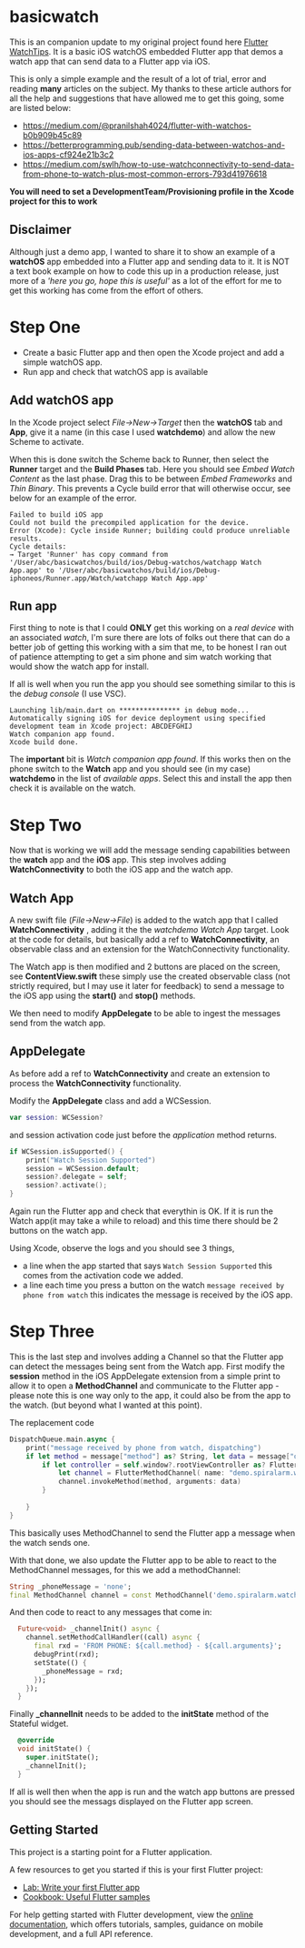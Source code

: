 # basicwatch

This is an companion update to my original project found here [Flutter WatchTips](https://github.com/magnatronus/flutter-watchtips). It is a basic iOS watchOS embedded Flutter app that demos a watch app that can send data to a Flutter app via iOS.

This is only a simple example and the result of a lot of trial, error and reading **many** articles on the subject. My thanks to these article authors for all the help and suggestions that have allowed me to get this going, some are listed below:

- https://medium.com/@pranilshah4024/flutter-with-watchos-b0b909b45c89
- https://betterprogramming.pub/sending-data-between-watchos-and-ios-apps-cf924e21b3c2
- https://medium.com/swlh/how-to-use-watchconnectivity-to-send-data-from-phone-to-watch-plus-most-common-errors-793d41976618


**You will need to set a DevelopmentTeam/Provisioning profile in the Xcode project for this to work**

## Disclaimer
Although just a demo app, I wanted to share it to show an example of a **watchOS** app embedded into a Flutter app and sending data to it. It is NOT a text book example on how to code this up in a production release, just more of a *'here you go, hope this is useful'* as a lot of the effort for me to get this working has come from the effort of others.


# Step One

- Create a basic Flutter app and then open the Xcode project and add a simple watchOS app.
- Run app and check that watchOS app is available

## Add watchOS app
In the Xcode project select *File->New->Target* then the **watchOS** tab and **App**, give it a name (in this case I used **watchdemo**) and allow the new Scheme to activate.

When this is done switch the Scheme back to Runner, then select the **Runner** target and the **Build Phases** tab. Here you should see *Embed Watch Content* as the last phase. Drag this to be between *Embed Frameworks* and *Thin Binary*. This prevents a Cycle build error that will otherwise occur, see below for an example of the error.

```
Failed to build iOS app
Could not build the precompiled application for the device.
Error (Xcode): Cycle inside Runner; building could produce unreliable results.
Cycle details:
→ Target 'Runner' has copy command from '/User/abc/basicwatchos/build/ios/Debug-watchos/watchapp Watch App.app' to '/User/abc/basicwatchos/build/ios/Debug-iphoneos/Runner.app/Watch/watchapp Watch App.app'
```

## Run app
First thing to note is that I could **ONLY** get this working on a *real device* with an associated *watch*, I'm sure there are lots of folks out there that can do a better job of getting this working with a sim that me, to be honest I ran out of patience attempting to get a sim phone and sim watch working that would show the watch app for install.

If all is well when you run the app you should see something similar to this is the *debug console* (I use VSC).

```
Launching lib/main.dart on *************** in debug mode...
Automatically signing iOS for device deployment using specified development team in Xcode project: ABCDEFGHIJ
Watch companion app found.
Xcode build done. 
```
The **important** bit is  *Watch companion app found*. If this works  then on the phone switch to the **Watch** app and you should see (in my case) **watchdemo** in the list of *available apps*. Select this and install the app then check it is available on the watch.


# Step Two
Now that is working we will add the message sending capabilities between the **watch** app and the **iOS** app. This step involves adding **WatchConnectivity** to both the iOS app and the watch app.

## Watch App 
A new swift file (*File->New->File*) is added to the watch app  that I called **WatchConnectivity** ,  adding it the the *watchdemo Watch App* target. Look at the code for details, but basically add a ref to **WatchConnectivity**, an observable class and an extension for the WatchConnectivity functionality.

The Watch app is then modified and 2 buttons are placed on the screen, see **ContentView.swift** these simply use the created observable class (not strictly required, but I may use it later for feedback) to send a message to the iOS app using the **start()** and **stop()** methods.

We then need to modify **AppDelegate** to be able to ingest the messages send from the watch app.

## AppDelegate

As before add a ref to **WatchConnectivity** and create an extension to process the **WatchConnectivity** functionality.

Modify the **AppDelegate** class and add a WCSession.

```swift
var session: WCSession? 
```

and session activation code just before the *application* method returns.

```swift
if WCSession.isSupported() {
    print("Watch Session Supported")
    session = WCSession.default;
    session?.delegate = self;
    session?.activate();
}
```

Again run the Flutter app and check that everythin is OK. If it is run the Watch app(it may take a while to reload) and this time there should be 2 buttons on the watch app.

Using Xcode, observe the logs and you should see 3 things, 

- a line when the app started that  says ```Watch Session Supported``` this comes from the activation code we added.
- a line each time you press a button on the watch ```message received by phone from watch``` this indicates the message is received by the iOS app.


# Step Three

This is the last step and involves adding a Channel so that the Flutter app can detect the messages being sent from the Watch app. First modify the **session** method in the iOS AppDelegate extension from a simple print to allow it to open a **MethodChannel** and communicate to the Flutter app - please note this is one way only to the app, it could also be from the app to the watch. (but beyond what I wanted at this point).

The replacement code

```swift
DispatchQueue.main.async {
    print("message received by phone from watch, dispatching")
    if let method = message["method"] as? String, let data = message["data"] as? String {
        if let controller = self.window?.rootViewController as? FlutterViewController {
            let channel = FlutterMethodChannel( name: "demo.spiralarm.watch", binaryMessenger: controller.binaryMessenger)
            channel.invokeMethod(method, arguments: data)
        }
        
    }
}
```

This basically uses MethodChannel to send the Flutter app a message when the watch sends one.

With that done, we also update the Flutter app to be able to react to the MethodChannel messages, for this we add a methodChannel:

```dart
String _phoneMessage = 'none';
final MethodChannel channel = const MethodChannel('demo.spiralarm.watch');
```

And then code to react to any messages that come in:

```dart
  Future<void> _channelInit() async {
    channel.setMethodCallHandler((call) async {
      final rxd = 'FROM PHONE: ${call.method} - ${call.arguments}';
      debugPrint(rxd);
      setState(() {
        _phoneMessage = rxd;
      });
    });
  }
```

Finally **_channelInit** needs to be added to the **initState** method of the Stateful widget.

```dart
  @override
  void initState() {
    super.initState();
    _channelInit();
  }
```

If all is well then when the app is run and the watch app buttons are pressed you should see the messags displayed on the Flutter app screen.




## Getting Started

This project is a starting point for a Flutter application.

A few resources to get you started if this is your first Flutter project:

- [Lab: Write your first Flutter app](https://docs.flutter.dev/get-started/codelab)
- [Cookbook: Useful Flutter samples](https://docs.flutter.dev/cookbook)

For help getting started with Flutter development, view the
[online documentation](https://docs.flutter.dev/), which offers tutorials,
samples, guidance on mobile development, and a full API reference.
